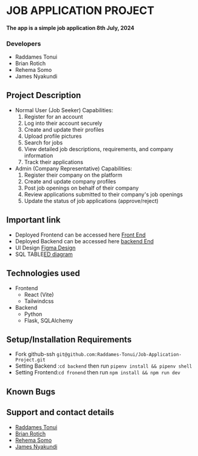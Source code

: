 # JOB APPLICATION PROJECT
#### The app is a simple job application 8th July, 2024


### Developers
- Raddames Tonui
- Brian Rotich
- Rehema Somo
- James Nyakundi

## Project Description
- Normal User (Job Seeker) Capabilities:
  1. Register for an account   
  2. Log into their account securely
  3. Create and update their profiles
  4. Upload profile pictures
  5. Search for jobs
  6. View detailed job descriptions, requirements, and company   information
  7. Track their applications
- Admin (Company Representative) Capabilities:
  1. Register their company on the platform
  2. Create and update company profiles
  3. Post job openings on behalf of their company
  4. Review applications submitted to their company's job openings
  5. Update the status of job applications (approve/reject)

## Important link
- Deployed Frontend can be accessed here [Front End]()  
- Deployed Backend can be accessed here [backend End]()
- UI Design [Figma Design]()
- SQL TABLE[ED diagram](https://dbdiagram.io/d/668bb33b9939893dae50a66b)

## Technologies used
- Frontend
   - React (Vite)
   - Tailwindcss
- Backend
   - Python 
   - Flask, SQLAlchemy
## Setup/Installation Requirements
* Fork github-ssh `git@github.com:Raddames-Tonui/Job-Application-Project.git`
* Setting Backend :`cd backend` then run `pipenv install && pipenv shell`
* Setting Frontend:`cd fronend` then run `npm install && npm run dev` 

## Known Bugs
   

## Support and contact details
- [Raddames Tonui](https://github.com/Raddames-Tonui)
- [Brian Rotich](https://github.com/rotichbrian)
- [Rehema Somo]([rehemasomo](https://github.com/rehemasomo))
- [James Nyakundi](rotichbrian)


